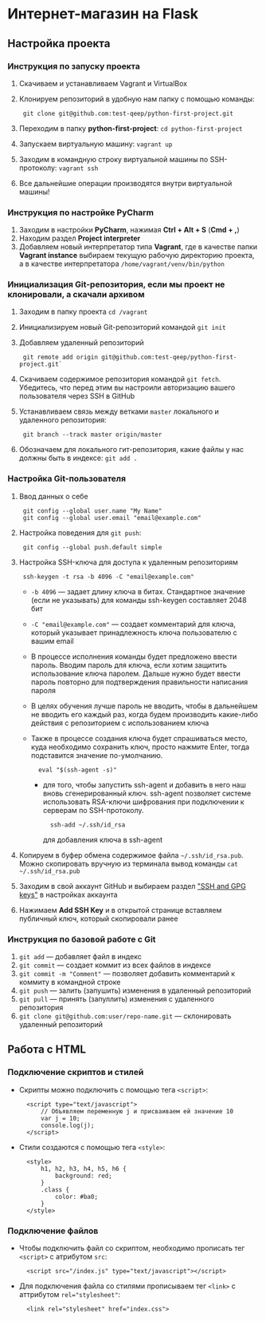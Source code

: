 # Интернет-магазин на Flask

## Настройка проекта

### Инструкция по запуску проекта

1. Скачиваем и устанавливаем Vagrant и VirtualBox
1. Клонируем репозиторий в удобную нам папку с помощью команды:

        git clone git@github.com:test-qeep/python-first-project.git

1. Переходим в папку **python-first-project**: `cd python-first-project`
1. Запускаем виртуальную машину: `vagrant up`
1. Заходим в командную строку виртуальной машины по SSH-протоколу: `vagrant ssh`
1. Все дальнейшие операции производятся внутри виртуальной машины!

### Инструкция по настройке PyCharm

1. Заходим в настройки __PyCharm__, нажимая **Ctrl + Alt + S** (**Cmd + ,**)
1. Находим раздел **Project interpreter**
1. Добавляем новый интерпретатор типа **Vagrant**, где в качестве папки __Vagrant instance__
выбираем текущую рабочую директорию проекта, а в качестве интерпретатора `/home/vagrant/venv/bin/python`

### Инициализация Git-репозитория, если мы проект не клонировали, а скачали архивом

1. Заходим в папку проекта `cd /vagrant`
1. Инициализируем новый Git-репозиторий командой `git init`
1. Добавляем удаленный репозиторий

        git remote add origin git@github.com:test-qeep/python-first-project.git`

1. Скачиваем содержимое репозитория командой `git fetch`. Убедитесь, что перед этим вы настроили авторизацию вашего пользователя через SSH в GitHub
1. Устанавливаем связь между ветками `master` локального и удаленного репозитория:

        git branch --track master origin/master
        
1. Обозначаем для локального гит-репозитория, какие файлы у нас должны быть в индексе: `git add .`
        
### Настройка Git-пользователя

1. Ввод данных о себе

        git config --global user.name "My Name"
        git config --global user.email "email@example.com"
        
1. Настройка поведения для `git push`:

        git config --global push.default simple
        
1. Настройка SSH-ключа для доступа к удаленным репозиториям

		ssh-keygen -t rsa -b 4096 -C "email@example.com"
	    
    * `-b 4096` — задает длину ключа в битах. Стандартное значение (если не указывать) для команды ssh-keygen составляет 2048 бит
	* `-C "email@example.com"` — создает комментарий для ключа, который указывает принадлежность ключа пользователю с вашим email
    * В процессе исполнения команды будет предложено ввести пароль. Вводим пароль для ключа, если хотим защитить использование ключа паролем. Дальше нужно будет ввести пароль повторно для подтверждения правильности написания пароля
    * В целях обучения лучше пароль не вводить, чтобы в дальнейшем не вводить его каждый раз, когда будем производить какие-либо действия с репозиторием с использованием ключа
    * Также в процессе создания ключа будет спрашиваться место, куда необходимо сохранить ключ, просто нажмите Enter, тогда подставится значение по-умолчанию.
		
		    eval "$(ssh-agent -s)"
			
		* для того, чтобы запустить ssh-agent и добавить в него наш вновь сгенерированный ключ. 
				ssh-agent позволяет системе использовать RSA-ключи шифрования при подключении к серверам по SSH-протоколу.
		    
		        ssh-add ~/.ssh/id_rsa
		    
			для добавления ключа в ssh-agent
			
1. Копируем в буфер обмена содержимое файла `~/.ssh/id_rsa.pub`. Можно скопировать вручную из терминала вывод команды `cat ~/.ssh/id_rsa.pub`		
1. Заходим в свой аккаунт GitHub и выбираем раздел ["SSH and GPG keys"](https://github.com/settings/keys) в настройках аккаунта
1. Нажимаем **Add SSH Key** и в открытой странице вставляем публичный ключ, который скопировали ранее

### Инструкция по базовой работе с Git

1. `git add` — добавляет файл в индекс
1. `git commit` — создает коммит из всех файлов в индексе
1. `git commit -m "Comment"` — позволяет добавить комментарий к коммиту в командной строке
1. `git push` — залить (запушить) изменения в удаленный репозиторий
1. `git pull` — принять (запуллить) изменения с удаленного репозитория
1. `git clone git@github.com:user/repo-name.git` — склонировать удаленный репозиторий

## Работа с HTML

### Подключение скриптов и стилей

* Скрипты можно подключить с помощью тега `<script>`:

        <script type="text/javascript">
            // Объявляем переменную j и присваиваем ей значение 10
            var j = 10;
            console.log(j);
        </script>

* Стили создаются с помощью тега `<style>`:

        <style>
            h1, h2, h3, h4, h5, h6 {
                background: red;
            }
            .class {
                color: #ba0;
            }
        </style>

### Подключение файлов

* Чтобы подключить файл со скриптом,
необходимо прописать тег `<script>` с атрибутом `src`:

        <script src="/index.js" type="text/javascript"></script>

* Для подключения файла со стилями прописываем
тег `<link>` с аттрибутом `rel="stylesheet"`:

        <link rel="stylesheet" href="index.css">
